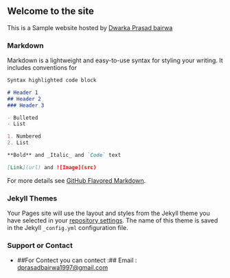 ## Welcome to the site 

This is a Sample website hosted by [Dwarka Prasad bairwa](https://github.com/dp1706)

### Markdown

Markdown is a lightweight and easy-to-use syntax for styling your writing. It includes conventions for

```markdown
Syntax highlighted code block

# Header 1
## Header 2
### Header 3

- Bulleted
- List

1. Numbered
2. List

**Bold** and _Italic_ and `Code` text

[Link](url) and ![Image](src)
```

For more details see [GitHub Flavored Markdown](https://guides.github.com/features/mastering-markdown/).

### Jekyll Themes

Your Pages site will use the layout and styles from the Jekyll theme you have selected in your [repository settings](https://github.com/dp1706/website/settings). The name of this theme is saved in the Jekyll `_config.yml` configuration file.

### Support or Contact

* ##For Contect you can contect :##
  Email : dprasadbairwa1997@gmail.com
  
